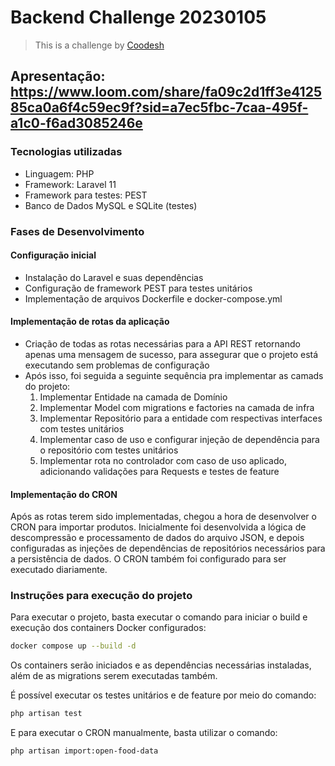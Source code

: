 # Backend Challenge 20230105

>  This is a challenge by [Coodesh](https://coodesh.com/)

## Apresentação: https://www.loom.com/share/fa09c2d1ff3e412585ca0a6f4c59ec9f?sid=a7ec5fbc-7caa-495f-a1c0-f6ad3085246e

### Tecnologias utilizadas

- Linguagem: PHP
- Framework: Laravel 11
- Framework para testes: PEST
- Banco de Dados MySQL e SQLite (testes)

### Fases de Desenvolvimento

#### Configuração inicial

- Instalação do Laravel e suas dependências
- Configuração de framework PEST para testes unitários
- Implementação de arquivos Dockerfile e docker-compose.yml

#### Implementação de rotas da aplicação

- Criação de todas as rotas necessárias para a API REST retornando apenas uma mensagem de sucesso, para assegurar que o projeto está executando sem problemas de configuração
- Após isso, foi seguida a seguinte sequência pra implementar as camads do projeto:
  1. Implementar Entidade na camada de Domínio
  2. Implementar Model com migrations e factories na camada de infra
  3. Implementar Repositório para a entidade com respectivas interfaces com testes unitários
  4. Implementar caso de uso e configurar injeção de dependência para o repositório com testes unitários
  5. Implementar rota no controlador com caso de uso aplicado, adicionando validações para Requests e testes de feature

#### Implementação do CRON

Após as rotas terem sido implementadas, chegou a hora de desenvolver o CRON para importar produtos. Inicialmente foi desenvolvida a lógica de descompressão e processamento de dados do arquivo JSON, e depois configuradas as injeções de dependências de repositórios necessários para a persistência de dados. O CRON também foi configurado para ser executado diariamente.

### Instruções para execução do projeto

Para executar o projeto, basta executar o comando para iniciar o build e execução dos containers Docker configurados:

```bash
docker compose up --build -d
```

Os containers serão iniciados e as dependências necessárias instaladas, além de as migrations serem executadas também.

É possível executar os testes unitários e de feature por meio do comando:

```bash
php artisan test
```

E para executar o CRON manualmente, basta utilizar o comando:

```bash
php artisan import:open-food-data
```
